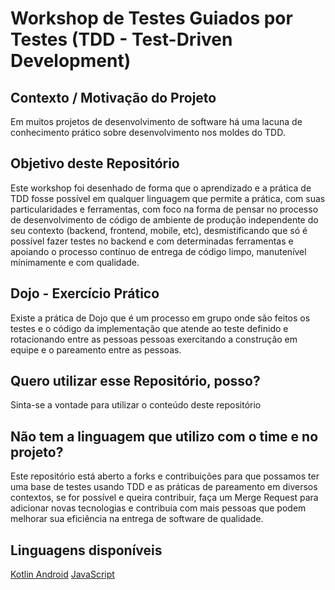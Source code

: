 # Workshop de Testes Guiados por Testes (TDD - Test-Driven Development)

## Contexto / Motivação do Projeto
Em muitos projetos de desenvolvimento de software há uma lacuna de conhecimento prático sobre desenvolvimento nos moldes do TDD.

## Objetivo deste Repositório
Este workshop foi desenhado de forma que o aprendizado e a prática de TDD fosse possível em qualquer linguagem que permite a prática, com suas particularidades e ferramentas, com foco na forma de pensar no processo de desenvolvimento de código de ambiente de produção independente do seu contexto (backend, frontend, mobile, etc), desmistificando que só é possível fazer testes no backend e com determinadas ferramentas e apoiando o processo contínuo de entrega de código limpo, manutenível mínimamente e com qualidade.

## Dojo - Exercício Prático
Existe a prática de Dojo que é um processo em grupo onde são feitos os testes e o código da implementação que atende ao teste definido e rotacionando entre as pessoas pessoas exercitando a construção em equipe e o pareamento entre as pessoas.

## Quero utilizar esse Repositório, posso?
Sinta-se a vontade para utilizar o conteúdo deste repositório

## Não tem a linguagem que utilizo com o time e no projeto?
Este repositório está aberto a forks e contribuições para que possamos ter uma base de testes usando TDD e as práticas de pareamento em diversos contextos, se for possível e queira contribuir, faça um Merge Request para adicionar novas tecnologias e contribuia com mais pessoas que podem melhorar sua eficiência na entrega de software de qualidade.

## Linguagens disponíveis

[Kotlin Android](androidchallenge/README.md)
[JavaScript](javascriptchallenge/README.md)

